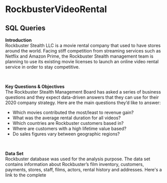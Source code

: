 # RockbusterVideoRental
## SQL Queries
<p>
<b>Introduction</b>
<br>
Rockbuster Stealth LLC is a movie rental company that used to have stores around the world. Facing stiff competition from streaming services such as Netflix and Amazon Prime, the Rockbuster Stealth management team is planning to use its existing movie licenses to launch an online video rental service in order to stay competitive.
</p>
<br>
<p>
<b> Key Questions & Objectives </b>
<br>
The Rockbuster Stealth Management Board has asked a series of business questions and they expect data-driven answers that they can use for their 2020 company strategy. Here are
the main questions they’d like to answer:
<ul>
  <li>Which movies contributed the most/least to revenue gain?</li>
  <li>What was the average rental duration for all videos?</li>
  <li>Which countries are Rockbuster customers based in?</li> 
  <li>Where are customers with a high lifetime value based?</li>
  <li>Do sales figures vary between geographic regions?</li> 
</ul>
</p>
<br>
<p>
<b>Data Set</b>
<br>Rockbuster database was used for the analysis purpose.  The data set contains information about Rockbuster’s film inventory, customers, payments, stores, staff, films, actors, rental history and addresses. Here's a link to the complete <a href='"C:\Users\19452\Desktop\Seema\Careerfoundry-Data Analytics Course\Work Area\Data Immersion\Databases\Achievement 3\Exercise 3.10\3.10 Task files\Rockbusters DataDictionary.pdf">Data Dictionary</a>
</p>
<br>
<p>
<a href="https://public.tableau.com/views/RockbusterTop5/Top10Countries?:language=en-US&publish=yes&:sid=&:display_count=n&:origin=viz_share_link">
Link to Tableau Presentation </a>
</P>


